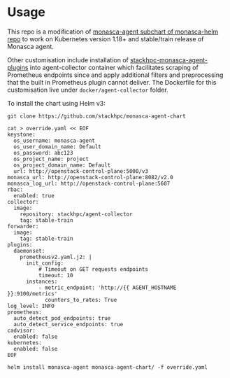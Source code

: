 # Usage

This repo is a modification of [monasca-agent subchart of monasca-helm
repo](https://github.com/monasca/monasca-helm/tree/master/monasca-agent) to
work on Kubernetes version 1.18+ and stable/train release of Monasca agent.

Other customisation include installation of
[stackhpc-monasca-agent-plugins](https://github.com/stackhpc/stackhpc-monasca-agent-plugins)
into agent-collector container which facilitates scraping of Prometheus
endpoints since and apply additional filters and preprocessing that the built
in Prometheus plugin cannot deliver. The Dockerfile for this customisation live
under `docker/agent-collector` folder.

To install the chart using Helm v3:

    git clone https://github.com/stackhpc/monasca-agent-chart

    cat > override.yaml << EOF
    keystone:
      os_username: monasca-agent
      os_user_domain_name: Default
      os_password: abc123
      os_project_name: project
      os_project_domain_name: Default
      url: http://openstack-control-plane:5000/v3
    monasca_url: http://openstack-control-plane:8082/v2.0
    monasca_log_url: http://openstack-control-plane:5607
    rbac:
      enabled: true
    collector:
      image:
        repository: stackhpc/agent-collector
        tag: stable-train
    forwarder:
      image:
        tag: stable-train
    plugins:
      daemonset:
        prometheusv2.yaml.j2: |
          init_config:
              # Timeout on GET requests endpoints
              timeout: 10
          instances:
              - metric_endpoint: 'http://{{ AGENT_HOSTNAME }}:9100/metrics'
                counters_to_rates: True
    log_level: INFO
    prometheus:
      auto_detect_pod_endpoints: true
      auto_detect_service_endpoints: true
    cadvisor:
      enabled: false
    kubernetes:
      enabled: false
    EOF

    helm install monasca-agent monasca-agent-chart/ -f override.yaml
